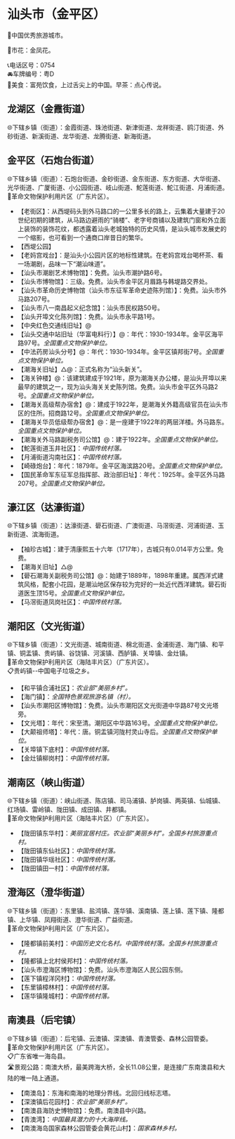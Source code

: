 # 汕头市（金平区）  
🏅中国优秀旅游城市。  
  
🌸市花：金凤花。  
  
📞电话区号：0754  
🚘车牌编号：粤D  
🍴美食：富苑饮食，上过舌尖上的中国。早茶：点心传说。  

## 龙湖区（金霞街道）  
🌐下辖乡镇（街道）：金霞街道、珠池街道、新津街道、龙祥街道、鸥汀街道、外砂街道、新溪街道、龙华街道、龙腾街道、新海街道。  
  
## 金平区（石炮台街道）  
🌐下辖乡镇（街道）：石炮台街道、金砂街道、金东街道、东方街道、大华街道、光华街道、广厦街道、小公园街道、岐山街道、鮀莲街道、鮀江街道、月浦街道。  
🚩革命文物保护利用片区（广东片区）。  
  
* 【老街区】：从西堤码头到外马路口的一公里多长的路上，云集着大量建于20世纪初期的建筑，从马路边避雨的“骑楼”、老字号商铺以及建筑门窗和外立面上装饰的装饰花纹，都透露着汕头老城独特的历史风情，是汕头城市发展史的一个缩影，也可看到一个通商口岸昔日的繁华。  
* 【西堤公园】  
* 【老妈宫戏台】：是汕头小公园片区的地标性建筑。在老妈宫戏台喝杯茶、看一场潮剧，品味一下“潮汕味道”。  
* 【汕头市潮剧艺术博物馆】：免费。汕头市潮护路6号。  
* 【汕头市博物馆】：三级。免费。汕头市金平区月眉路与韩堤路交界处。  
* 【汕头市革命历史博物馆（汕头市东征军革命史迹陈列馆）】：免费。汕头市外马路207号。  
* 【汕头市八一南昌起义纪念馆】：汕头市民权路50号。  
* 【汕头开埠文化陈列馆】：免费。汕头市永平路1号。  
* 【中央红色交通线旧址】@
* 【汕头交通中站旧址（华富电料行）】@：年代：1930-1934年。金平区海平路97号。*全国重点文物保护单位。*  
* 【中法药房汕头分号】@：年代：1930-1934年。金平区镇邦街7号。*全国重点文物保护单位。*  
* 【潮海关旧址】△@：正式名称为“汕头新关”。
* 【海关钟楼】@：该建筑建成于1921年，原为潮海关办公楼，是汕头开埠以来最早的建筑之一，现为汕头海关关史陈列馆。免费。汕头市金平区外马路2号。*全国重点文物保护单位。*  
* 【潮海关高级帮办宿舍】@：建成于1922年，是潮海关外籍高级官员在汕头市区的住所。招商路12号。*全国重点文物保护单位。*  
* 【潮海关华员低级帮办宿舍】@：是一座建于1922年的两层洋楼。外马路东。*全国重点文物保护单位。*  
* 【潮海关外马路副税务司公馆】@：建于1922年。*全国重点文物保护单位。*  
* 【鮀莲街道玉井社区】：*中国传统村落。*  
* 【月浦街道沟南社区】：*中国传统村落。*  
* 【崎碌炮台】：年代：1879年。金平区海滨路20号。*全国重点文物保护单位。*  
* 【国民革命军东征军总指挥部、政治部旧址】：年代：1925年。金平区外马路207号。*全国重点文物保护单位。*  

## 濠江区（达濠街道）  
🌐下辖乡镇（街道）：达濠街道、礐石街道、广澳街道、马滘街道、河浦街道、玉新街道、滨海街道。  
  
* 【袖珍古城】：建于清康熙五十六年（1717年），古城只有0.014平方公里。免费。  
* 【潮海关旧址】△@  
* 【礐石潮海关副税务司公馆】@：始建于1889年，1898年重建。属西洋式建筑风格，配套小花园，是潮汕地区保存较为完好的一处近代西洋建筑。礐石街道医生顶15号。*全国重点文物保护单位。*  
* 【马滘街道凤岗社区】：*中国传统村落。*  

## 潮阳区（文光街道）  
🌐下辖乡镇（街道）：文光街道、城南街道、棉北街道、金浦街道、海门镇、和平镇、铜盂镇、贵屿镇、谷饶镇、河溪镇、西胪镇、关埠镇、金灶镇。  
🚩革命文物保护利用片区（海陆丰片区）（广东片区）。  
📋贵屿镇--中国电子垃圾之乡。  
  
* 【和平镇合浦社区】：*农业部“美丽乡村”。*  
* 【海门镇】：*全国特色景观旅游名镇（村）。*  
* 【汕头市潮阳区博物馆】：免费。汕头市潮阳区文光街道中华路87号文光塔旁。  
* 【文光塔】：年代：宋至清。潮阳区中华路163号。*全国重点文物保护单位。*  
* 【大颠祖师塔】：年代：唐。铜盂镇河陇村灵山寺后。*全国重点文物保护单位。*  
* 【关埠镇下底村】：*中国传统村落。*  
* 【金灶镇柳岗村】：*中国传统村落。*  

## 潮南区（峡山街道）  
🌐下辖乡镇（街道）：峡山街道、陈店镇、司马浦镇、胪岗镇、两英镇、仙城镇、红场镇、雷岭镇、陇田镇、成田镇、井都镇。  
🚩革命文物保护利用片区（海陆丰片区）（广东片区）。  
  
* 【陇田镇东华村】：*美丽宜居村庄。农业部“美丽乡村”。全国乡村旅游重点村。*  
* 【陇田镇东仙社区】：*中国传统村落。*  
* 【陇田镇华瑶社区】：*中国传统村落。*  
* 【陇田镇田一村】：*中国传统村落。*  
  
## 澄海区（澄华街道）  
🌐下辖乡镇（街道）：东里镇、盐鸿镇、莲华镇、溪南镇、莲上镇、莲下镇、隆都镇、上华镇、凤翔街道、澄华街道、广益街道。  
🚩革命文物保护利用片区（广东片区）。  
  
* 【隆都镇前美村】：*中国历史文化名村。中国传统村落。全国乡村旅游重点村。*  
* 【隆都镇上北村侯邦村】：*中国传统村落。*  
* 【汕头市澄海区博物馆】：免费。汕头市澄海区人民公园东侧。  
* 【莲下镇程洋冈村】：*中国传统村落。*  
* 【东里镇樟林村】：*中国传统村落。*  
* 【莲华镇隆城村】：*中国传统村落。*  

## 南澳县（后宅镇）  
🌐下辖乡镇（街道）：后宅镇、云澳镇、深澳镇、青澳管委、森林公园管委。  
🚩革命文物保护利用片区（广东片区）。  
📋广东省唯一海岛县。  
🛣️景观公路：南澳大桥，最美跨海大桥，全长11.08公里，是连接广东南澳县和大陆的唯一陆上通道。  
  
* 【南澳岛】：东海和南海的地理分界线。北回归线标志塔。  
* 【深澳镇后花园村】：*农业部“美丽乡村”。*  
* 【南澳县海防史博物馆】：免费。南澳县中兴路。  
* 【青澳湾】：*中国最具潜力的十大海岸线。*  
* 【南澳海岛国家森林公园管委会黄花山村】：*国家森林乡村。*  